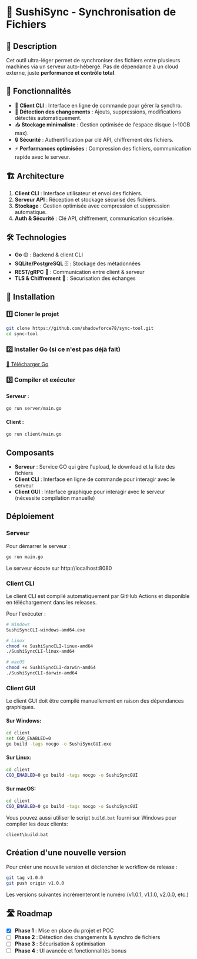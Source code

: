 # 📂 SushiSync - Synchronisation de Fichiers

## 🚀 Description

Cet outil ultra-léger permet de synchroniser des fichiers entre plusieurs machines via un serveur auto-hébergé. Pas de dépendance à un cloud externe, juste **performance et contrôle total**.

## 🎯 Fonctionnalités

- 📡 **Client CLI** : Interface en ligne de commande pour gérer la synchro.
- 🔄 **Détection des changements** : Ajouts, suppressions, modifications détectés automatiquement.
- 📥 **Stockage minimaliste** : Gestion optimisée de l'espace disque (~10GB max).
- 🔒 **Sécurité** : Authentification par clé API, chiffrement des fichiers.
- ⚡ **Performances optimisées** : Compression des fichiers, communication rapide avec le serveur.

## 🏗️ Architecture

1. **Client CLI** : Interface utilisateur et envoi des fichiers.
2. **Serveur API** : Réception et stockage sécurisé des fichiers.
3. **Stockage** : Gestion optimisée avec compression et suppression automatique.
4. **Auth & Sécurité** : Clé API, chiffrement, communication sécurisée.

## 🛠️ Technologies

- **Go** 🟡 : Backend & client CLI
- **SQLite/PostgreSQL** 🗄️ : Stockage des métadonnées
- **REST/gRPC** 🔌 : Communication entre client & serveur
- **TLS & Chiffrement** 🔐 : Sécurisation des échanges

## 📌 Installation

### 1️⃣ Cloner le projet

```sh
git clone https://github.com/shadowforce78/sync-tool.git
cd sync-tool
```

### 2️⃣ Installer Go (si ce n'est pas déjà fait)

[🔗 Télécharger Go](https://golang.org/dl/)

### 3️⃣ Compiler et exécuter

#### Serveur :

```sh
go run server/main.go
```

#### Client :

```sh
go run client/main.go
```

## Composants

- **Serveur** : Service GO qui gère l'upload, le download et la liste des fichiers
- **Client CLI** : Interface en ligne de commande pour interagir avec le serveur
- **Client GUI** : Interface graphique pour interagir avec le serveur (nécessite compilation manuelle)

## Déploiement

### Serveur

Pour démarrer le serveur :

```bash
go run main.go
```

Le serveur écoute sur http://localhost:8080

### Client CLI

Le client CLI est compilé automatiquement par GitHub Actions et disponible en téléchargement dans les releases.

Pour l'exécuter :

```bash
# Windows
SushiSyncCLI-windows-amd64.exe

# Linux
chmod +x SushiSyncCLI-linux-amd64
./SushiSyncCLI-linux-amd64

# macOS
chmod +x SushiSyncCLI-darwin-amd64
./SushiSyncCLI-darwin-amd64
```

### Client GUI

Le client GUI doit être compilé manuellement en raison des dépendances graphiques.

#### Sur Windows:
```bash
cd client
set CGO_ENABLED=0
go build -tags nocgo -o SushiSyncGUI.exe
```

#### Sur Linux:
```bash
cd client
CGO_ENABLED=0 go build -tags nocgo -o SushiSyncGUI
```

#### Sur macOS:
```bash
cd client
CGO_ENABLED=0 go build -tags nocgo -o SushiSyncGUI
```

Vous pouvez aussi utiliser le script `build.bat` fourni sur Windows pour compiler les deux clients:
```
client\build.bat
```

## Création d'une nouvelle version

Pour créer une nouvelle version et déclencher le workflow de release :

```bash
git tag v1.0.0
git push origin v1.0.0
```

Les versions suivantes incrémenteront le numéro (v1.0.1, v1.1.0, v2.0.0, etc.)

## 🛣️ Roadmap

- [x] **Phase 1** : Mise en place du projet et POC
- [ ] **Phase 2** : Détection des changements & synchro de fichiers
- [ ] **Phase 3** : Sécurisation & optimisation
- [ ] **Phase 4** : UI avancée et fonctionnalités bonus
